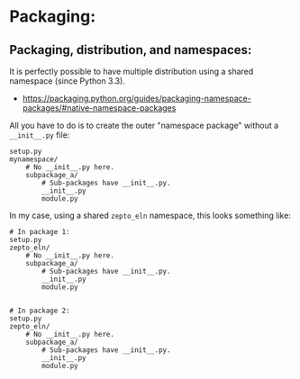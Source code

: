 
Packaging:
==========


Packaging, distribution, and namespaces:
----------------------------------------

It is perfectly possible to have multiple distribution using a shared namespace (since Python 3.3).

* https://packaging.python.org/guides/packaging-namespace-packages/#native-namespace-packages

All you have to do is to create the outer "namespace package" without a `__init__.py` file:

```text
setup.py
mynamespace/
    # No __init__.py here.
    subpackage_a/
        # Sub-packages have __init__.py.
        __init__.py
        module.py
```

In my case, using a shared `zepto_eln` namespace, this looks something like:

```text
# In package 1:
setup.py
zepto_eln/
    # No __init__.py here.
    subpackage_a/
        # Sub-packages have __init__.py.
        __init__.py
        module.py


# In package 2:
setup.py
zepto_eln/
    # No __init__.py here.
    subpackage_a/
        # Sub-packages have __init__.py.
        __init__.py
        module.py


```



